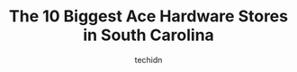 ---
layout: ampstory
image: https://i0.wp.com/www.depkes.org/wp-content/uploads/2023/06/ace-hardware-0-in-south-carolina-1685968332.jpeg?resize=640,853
author: techidn
featured: false
description: Discover the impressive array of Ace Hardware options in South Carolina, where you can find 10 of the largest Ace Hardware establishments in the area. From renowned classics to hidden gems, 
title: The 10 Biggest Ace Hardware Stores in South Carolina
cover:
   title: The 10 Biggest Ace Hardware Stores in South Carolina
   subtitle: Rickpate
   background: https://www.depkes.org/wp-content/uploads/2023/06/ace-hardware-0-in-south-carolina-1685968332.jpeg

pages: 
 - layout: thirds
   top: <h1>#1 Lowcountry Ace Hardware</h1>
   bottom: "<p>Well lets start by saying my hat is off to the young gentleman that helped me. I have been all over the United States and just about all places have the same thing in co</p>"
   background: https://www.depkes.org/wp-content/uploads/2023/06/ace-hardware-1-in-south-carolina-1685968332.jpeg
   backgroundblur: true
 - layout: thirds
   top: <h1>#2 Ace Hardware of Hilton Head</h1>
   bottom: "<p>3 Northridge Dr, Hilton Head Island, SC 29926, United States</p>"
   background: https://www.depkes.org/wp-content/uploads/2023/06/ace-hardware-2-in-south-carolina-1685968332.jpeg
   cta:
      link: https://www.depkes.org/blog/the-10-biggest-ace-hardware-stores-in-south-carolina/
      text: The 10 Biggest Ace Hardware Stores in South Carolina
 - layout: thirds
   top: <h1>#3 South East Ace Inc.</h1>
   bottom: "<p>815 State St, Cayce, SC 29033, United States</p>"
   background: https://www.depkes.org/wp-content/uploads/2023/06/ace-hardware-3-in-south-carolina-1685968333.jpeg
   cta:
      link: https://www.depkes.org/blog/the-10-biggest-ace-hardware-stores-in-south-carolina/
      text: The 10 Biggest Ace Hardware Stores in South Carolina
 - layout: thirds
   top: <h1>#4 ACE HARDWARE</h1>
   bottom: "<p>1700 Boulevard St, Orangeburg, SC 29115, United States</p>"
   background: https://images.unsplash.com/photo-1618556658017-fd9c732d1360?ixlib=rb-4.0.3&ixid=MnwxMjA3fDB8MHxwaG90by1wYWdlfHx8fGVufDB8fHx8&auto=format&fit=crop&w=640&h=853&q=80
   cta:
      link: https://www.depkes.org/blog/the-10-biggest-ace-hardware-stores-in-south-carolina/
      text: The 10 Biggest Ace Hardware Stores in South Carolina
 - layout: thirds
   top: <h1>#5 Johns Island Ace</h1>
   bottom: "<p>3714 Betsy Kerrison Pkwy, Johns Island, SC 29455, United States</p>"
   background: https://images.unsplash.com/photo-1524169358666-79f22534bc6e?ixlib=rb-4.0.3&ixid=MnwxMjA3fDB8MHxwaG90by1wYWdlfHx8fGVufDB8fHx8&auto=format&fit=crop&w=640&h=853&q=80
   cta:
      link: https://www.depkes.org/blog/the-10-biggest-ace-hardware-stores-in-south-carolina/
      text: The 10 Biggest Ace Hardware Stores in South Carolina
 - layout: thirds
   top: <h1>#6 Ace Hardware of Dillon</h1>
   bottom: "<p>205 W Main St, Dillon, SC 29536, United States</p>"
   background: https://images.unsplash.com/photo-1609083590460-7b8cc0ca65f8?ixlib=rb-4.0.3&ixid=MnwxMjA3fDB8MHxwaG90by1wYWdlfHx8fGVufDB8fHx8&auto=format&fit=crop&w=640&h=853&q=80
   cta:
      link: https://www.depkes.org/blog/the-10-biggest-ace-hardware-stores-in-south-carolina/
      text: The 10 Biggest Ace Hardware Stores in South Carolina
 - layout: thirds
   top: <h1>#7 Horse & Garden Ace Hardware</h1>
   bottom: "<p>9641 Garners Ferry Rd, Hopkins, SC 29061, United States</p>"
   background: https://images.unsplash.com/photo-1496096265110-f83ad7f96608?ixlib=rb-4.0.3&ixid=MnwxMjA3fDB8MHxwaG90by1wYWdlfHx8fGVufDB8fHx8&auto=format&fit=crop&w=640&h=853&q=80
   cta:
      link: https://www.depkes.org/blog/the-10-biggest-ace-hardware-stores-in-south-carolina/
      text: The 10 Biggest Ace Hardware Stores in South Carolina
 - layout: thirds
   middle: Continue reading...
   background: https://images.unsplash.com/photo-1574169208507-84376144848b?ixlib=rb-4.0.3&ixid=MnwxMjA3fDB8MHxwaG90by1wYWdlfHx8fGVufDB8fHx8&auto=format&fit=crop&w=640&h=853&q=80
   cta:
      link: https://www.depkes.org/blog/the-10-biggest-ace-hardware-stores-in-south-carolina/
      text: The 10 Biggest Ace Hardware Stores in South Carolina
      
---